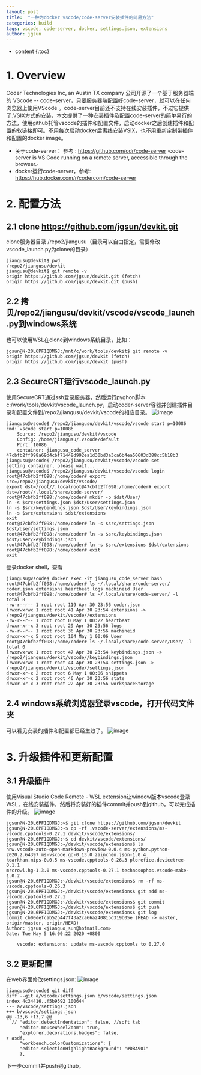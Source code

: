 ```yaml
---
layout: post
title:  "一种为docker vscode/code-server安装插件的简易方法"
categories: build
tags: vscode, code-server, docker, settings.json, extensions
author: jgsun
---
```



* content
{:toc}
# 1. Overview
Coder Technologies Inc, an Austin TX company 公司开源了一个基于服务器端的 VScode -- code-server，只要服务器端配置好code-server，就可以在任何浏览器上使用VScode 。code-server目前还不支持在线安装插件，不过它提供了.VSIX方式的安装，本文提供了一种安装插件及配置code-server的简单易行的方法，使用github托管vscode的插件和配置文件，启动docker之后创建插件和配置的软链接即可。不用每次启动docker后离线安装VSIX，也不用重新定制带插件和配置的docker image。
* 关于code-server： 参考 : https://github.com/cdr/code-server
·code-server is VS Code running on a remote server, accessible through the browser.·
* docker运行code-server，参考: https://hub.docker.com/r/codercom/code-server
# 2. 配置方法
## 2.1 clone https://github.com/jgsun/devkit.git
clone服务器目录 /repo2/jiangusu（目录可以自由指定，需要修改vscode_launch.py为clone的目录）
```
jiangusu@devkit$ pwd
/repo2/jiangusu/devkit
jiangusu@devkit$ git remote -v
origin https://github.com/jgsun/devkit.git (fetch)
origin https://github.com/jgsun/devkit.git (push)
```
## 2.2 拷贝/repo2/jiangusu/devkit/vscode/vscode_launch.py到windows系统
也可以使用WSL在clone到windows系统目录，比如：
```
jgsun@N-20L6PF1QDMGJ:/mnt/c/work/tools/devkit$ git remote -v        
origin https://github.com/jgsun/devkit (fetch)
origin https://github.com/jgsun/devkit (push)
```
## 2.3 SecureCRT运行vscode_launch.py
使用SecureCRT通过ssh登录服务器，然后运行pyghon脚本c:/work/tools/devkit/vscode_launch.py，启动coder-server容器并创建插件目录和配置文件到/repo2/jiangusu/devkit/vscode的相应目录。
![image](/images/posts/code-server/crt-vscode.png)


```
jiangusu@vscode$ /repo2/jiangusu/devkit/vscode/vscode start p=10086
cmd: vscode start p=10086
    Source: /repo2/jiangusu/devkit/vscode
    Config: /home/jiangusu/.vscode/default
    Port: 10086
    container: jiangusu_code_server
47cbfb2ff098a69d4cbf71448d992ea1d30bd3a3ca6b4ea50603d388cc5b18b3
jiangusu@vscode$ /repo2/jiangusu/devkit/vscode/vscode set
setting container, please wait...
jiangusu@vscode$ /repo2/jiangusu/devkit/vscode/vscode login
root@47cbfb2ff098:/home/coder# export src=/repo2/jiangusu/devkit/vscode/
export dst=/root//.localroot@47cbfb2ff098:/home/coder# export dst=/root//.local/share/code-server/
root@47cbfb2ff098:/home/coder# mkdir -p $dst/User/
ln -s $src/settings.json $dst/User/settings.json
ln -s $src/keybindings.json $dst/User/keybindings.json
ln -s $src/extensions $dst/extensions
exit
root@47cbfb2ff098:/home/coder# ln -s $src/settings.json $dst/User/settings.json
root@47cbfb2ff098:/home/coder# ln -s $src/keybindings.json $dst/User/keybindings.json
root@47cbfb2ff098:/home/coder# ln -s $src/extensions $dst/extensions
root@47cbfb2ff098:/home/coder# exit
exit
```
登录docker shell，查看
```
jiangusu@vscode$ docker exec -it jiangusu_code_server bash
root@47cbfb2ff098:/home/coder# ls ~/.local/share/code-server/
coder.json extensions heartbeat logs machineid User
root@47cbfb2ff098:/home/coder# ls ~/.local/share/code-server/ -l
total 8
-rw-r--r-- 1 root root 119 Apr 30 23:56 coder.json
lrwxrwxrwx 1 root root 41 Apr 30 23:54 extensions -> /repo2/jiangusu/devkit/vscode//extensions
-rw-r--r-- 1 root root 0 May 1 00:22 heartbeat
drwxr-xr-x 3 root root 29 Apr 30 23:56 logs
-rw-r--r-- 1 root root 36 Apr 30 23:56 machineid
drwxr-xr-x 5 root root 104 May 1 00:06 User
root@47cbfb2ff098:/home/coder# ls ~/.local/share/code-server/User/ -l
total 0
lrwxrwxrwx 1 root root 47 Apr 30 23:54 keybindings.json -> /repo2/jiangusu/devkit/vscode//keybindings.json
lrwxrwxrwx 1 root root 44 Apr 30 23:54 settings.json -> /repo2/jiangusu/devkit/vscode//settings.json
drwxr-xr-x 2 root root 6 May 1 00:06 snippets
drwxr-xr-x 2 root root 46 Apr 30 23:56 state
drwxr-xr-x 3 root root 22 Apr 30 23:56 workspaceStorage
```
## 2.4 windows系统浏览器登录vscode，打开代码文件夹
可以看见安装的插件和配置都已经生效了。
![image](/images/posts/code-server/extensions.png)


# 3. 升级插件和更新配置
## 3.1 升级插件
使用Visual Studio Code Remote - WSL extension让window版本vscode登录WSL，在线安装插件，然后将安装好的插件commit并push到github，可以完成插件的升级。
![image](/images/posts/code-server/wsl-vscode.png)


```
jgsun@N-20L6PF1QDMGJ:~$ git clone https://github.com/jgsun/devkit
jgsun@N-20L6PF1QDMGJ:~$ cp -rf .vscode-server/extensions/ms-vscode.cpptools-0.27.1 devkit/vscode/extensions/
jgsun@N-20L6PF1QDMGJ:~$ cd devkit/vscode/extensions/
jgsun@N-20L6PF1QDMGJ:~/devkit/vscode/extensions$ ls
hnw.vscode-auto-open-markdown-preview-0.0.4 ms-python.python-2020.2.64397 ms-vscode.go-0.13.0 zainchen.json-1.0.4
kdarkhan.mips-0.0.5 ms-vscode.cpptools-0.26.3 plorefice.devicetree-0.1.1
mrcrowl.hg-1.3.0 ms-vscode.cpptools-0.27.1 technosophos.vscode-make-1.0.2
jgsun@N-20L6PF1QDMGJ:~/devkit/vscode/extensions$ rm -rf ms-vscode.cpptools-0.26.3
jgsun@N-20L6PF1QDMGJ:~/devkit/vscode/extensions$ git add ms-vscode.cpptools-0.27.1
jgsun@N-20L6PF1QDMGJ:~/devkit/vscode/extensions$ git commit
jgsun@N-20L6PF1QDMGJ:~/devkit/vscode/extensions$ git push
jgsun@N-20L6PF1QDMGJ:~/devkit/vscode/extensions$ git log
commit cb00defcab52b447f43a2ca66a24081bd319b05e (HEAD -> master, origin/master, origin/HEAD)
Author: jgsun <jianguo_sun@hotmail.com>
Date: Tue May 5 16:00:22 2020 +0800

    vscode: extensions: update ms-vscode.cpptools to 0.27.0
```
## 3.2 更新配置
 在web界面修改settings.json:
![image](/images/posts/code-server/settings.png)

```
jiangusu@vscode$ git diff
diff --git a/vscode/settings.json b/vscode/settings.json
index 4c34416..f5b9592 100644
--- a/vscode/settings.json
+++ b/vscode/settings.json
@@ -13,6 +13,7 @@
  // "editor.detectIndentation": false, //soft tab
     "editor.mouseWheelZoom": true,
     "explorer.decorations.badges": false,
+ asdf,
     "workbench.colorCustomizations": {
     "editor.selectionHighlightBackground": "#DBA901"
     },
```
下一步commit并push到github。


